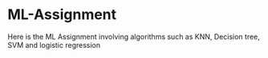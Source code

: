 # ML-Assignment
Here is the ML Assignment involving algorithms such as KNN, Decision tree, SVM and logistic regression
